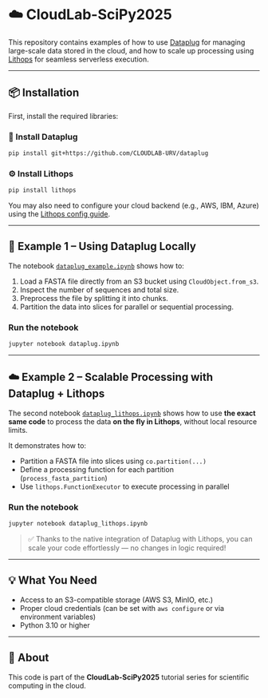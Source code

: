 # ☁️ CloudLab-SciPy2025

This repository contains examples of how to use [Dataplug](https://github.com/CLOUDLAB-URV/dataplug) for managing large-scale data stored in the cloud, and how to scale up processing using [Lithops](https://github.com/lithops-cloud/lithops) for seamless serverless execution.

---

## 📦 Installation

First, install the required libraries:

### 🔌 Install Dataplug

```bash
pip install git+https://github.com/CLOUDLAB-URV/dataplug
```

### ⚙️ Install Lithops

```bash
pip install lithops
```

You may also need to configure your cloud backend (e.g., AWS, IBM, Azure) using the [Lithops config guide](https://github.com/lithops-cloud/lithops#configuration).

---

## 📁 Example 1 – Using Dataplug Locally

The notebook [`dataplug_example.ipynb`](dataplug:example.ipynb) shows how to:

1. Load a FASTA file directly from an S3 bucket using `CloudObject.from_s3`.
2. Inspect the number of sequences and total size.
3. Preprocess the file by splitting it into chunks.
4. Partition the data into slices for parallel or sequential processing.

### Run the notebook

```bash
jupyter notebook dataplug.ipynb
```

---

## ☁️ Example 2 – Scalable Processing with Dataplug + Lithops

The second notebook [`dataplug_lithops.ipynb`](dataplug_lithops:example.ipynb) shows how to use **the exact same code** to process the data **on the fly in Lithops**, without local resource limits.

It demonstrates how to:

- Partition a FASTA file into slices using `co.partition(...)`
- Define a processing function for each partition (`process_fasta_partition`)
- Use `lithops.FunctionExecutor` to execute processing in parallel

### Run the notebook

```bash
jupyter notebook dataplug_lithops.ipynb
```

> ✅ Thanks to the native integration of Dataplug with Lithops, you can scale your code effortlessly — no changes in logic required!

---

## 💡 What You Need

- Access to an S3-compatible storage (AWS S3, MinIO, etc.)
- Proper cloud credentials (can be set with `aws configure` or via environment variables)
- Python 3.10 or higher

---

## 📣 About

This code is part of the **CloudLab-SciPy2025** tutorial series for scientific computing in the cloud.

